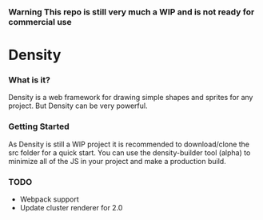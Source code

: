 ### Warning This repo is still very much a WIP and is not ready for commercial use
# Density
### What is it?
Density is a web framework for drawing simple shapes and sprites for any project. But Density can be very powerful.

### Getting Started
As Density is still a WIP project it is recommended to download/clone the src folder for a quick start. You can use the density-builder tool (alpha) to minimize all of the JS in your project and make a production build.

### TODO
- Webpack support
- Update cluster renderer for 2.0
